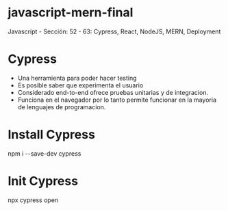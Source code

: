 # javascript-mern-final
Javascript - Sección: 52 - 63: Cypress, React, NodeJS, MERN, Deployment

# Cypress
- Una herramienta para poder hacer testing
- Es posible saber que experimenta el usuario
- Considerado end-to-end ofrece pruebas unitarias y de integracion.
- Funciona en el navegador por lo tanto permite funcionar en la mayoria de lenguajes de programacion.

# Install Cypress
npm i --save-dev cypress

# Init Cypress
npx cypress open